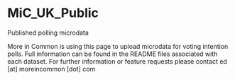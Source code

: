 # MiC_UK_Public
Published polling microdata

More in Common is using this page to upload microdata for voting intention polls. Full information can be found in the README files associated with each dataset. For further information or feature requests please contact ed [at] moreincommon [dot] com
